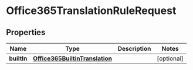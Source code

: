 
# Office365TranslationRuleRequest

## Properties
Name | Type | Description | Notes
------------ | ------------- | ------------- | -------------
**builtIn** | [**Office365BuiltinTranslation**](Office365BuiltinTranslation.md) |  |  [optional]



